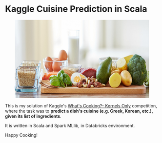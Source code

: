 # Kaggle Cuisine Prediction in Scala

<p align="center"><img src="img.jpg" width = "440" height = "256"></p>

This is my solution of Kaggle's [What's Cooking?- Kernels Only](https://www.kaggle.com/c/whats-cooking-kernels-only) competition,
where the task was to **predict a dish's cuisine (e.g. Greek, Korean, etc.), given its list of ingredients**.

It is written in Scala and Spark MLlib, in Databricks environment.

Happy Cooking!
